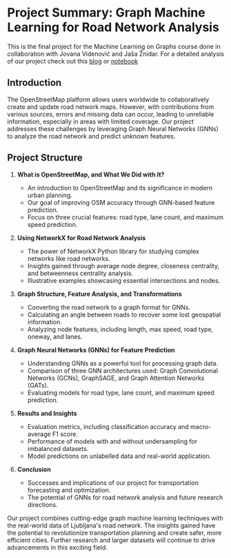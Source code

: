 # Project Summary: Graph Machine Learning for Road Network Analysis

This is the final project for the Machine Learning on Graphs course done in collaboration with Jovana Videnović and Jaša Žnidar. For a detailed analysis of our project check out this [blog](https://medium.com/@jz6042/ac09a20294bf) or [notebook](https://github.com/gasperkreft/MLG_FinalProject/blob/main/ProjectMLG.ipynb)

## Introduction

The OpenStreetMap platform allows users worldwide to collaboratively create and update road network maps. However, with contributions from various sources, errors and missing data can occur, leading to unreliable information, especially in areas with limited coverage. Our project addresses these challenges by leveraging Graph Neural Networks (GNNs) to analyze the road network and predict unknown features.

## Project Structure

1. **What is OpenStreetMap, and What We Did with It?**
   - An introduction to OpenStreetMap and its significance in modern urban planning.
   - Our goal of improving OSM accuracy through GNN-based feature prediction.
   - Focus on three crucial features: road type, lane count, and maximum speed prediction.

2. **Using NetworkX for Road Network Analysis**
   - The power of NetworkX Python library for studying complex networks like road networks.
   - Insights gained through average node degree, closeness centrality, and betweenness centrality analysis.
   - Illustrative examples showcasing essential intersections and nodes.

3. **Graph Structure, Feature Analysis, and Transformations**
   - Converting the road network to a graph format for GNNs.
   - Calculating an angle between roads to recover some lost geospatial information.
   - Analyzing node features, including length, max speed, road type, oneway, and lanes.

4. **Graph Neural Networks (GNNs) for Feature Prediction**
   - Understanding GNNs as a powerful tool for processing graph data.
   - Comparison of three GNN architectures used: Graph Convolutional Networks (GCNs), GraphSAGE, and Graph Attention Networks (GATs).
   - Evaluating models for road type, lane count, and maximum speed prediction.

5. **Results and Insights**
   - Evaluation metrics, including classification accuracy and macro-average F1 score.
   - Performance of models with and without undersampling for imbalanced datasets.
   - Model predictions on unlabelled data and real-world application.

6. **Conclusion**
   - Successes and implications of our project for transportation forecasting and optimization.
   - The potential of GNNs for road network analysis and future research directions.


Our project combines cutting-edge graph machine learning techniques with the real-world data of Ljubljana's road network. The insights gained have the potential to revolutionize transportation planning and create safer, more efficient cities. Further research and larger datasets will continue to drive advancements in this exciting field.
